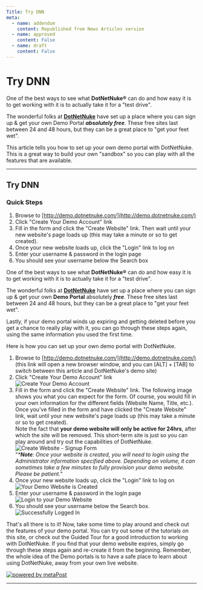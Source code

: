 ```yaml
---
Title: Try DNN
meta:
  - name: addendum
    content: Republished from News Articles version
  - name: approved
    content: False
  - name: draft
    content: False
---
```

# Try DNN


One of the best ways to see what **DotNetNuke®** can do and how easy it is to get working with it is to actually take it for a "test drive".



The wonderful folks at **[DotNetNuke](http://www.DotNetNuke.com)** have set up a place where you can sign up & get your own Demo Portal ***absolutely free***. These free sites last between 24 and 48 hours, but they can be a great place to "get your feet wet".



This article tells you how to set up your own demo portal with DotNetNuke. This is a great way to build your own "sandbox" so you can play with all the features that are available.


---
## Try DNN

### Quick Steps

1. Browse to [http://demo.dotnetnuke.com/](http://demo.dotnetnuke.com/)
2. Click "Create Your Demo Account" link
3. Fill in the form and click the "Create Website" link. Then wait until your new website's page loads up (this may take a minute or so to get created).
4. Once your new website loads up, click the "Login" link to log on
5. Enter your username & password in the login page
6. You should see your username below the Search box


One of the best ways to see what **DotNetNuke®** can do and how easy it is to get working with it is to actually take it for a "test drive".



The wonderful folks at **[DotNetNuke](http://www.DotNetNuke.com)** have set up a place where you can sign up & get your own **Demo Portal** absolutely ***free***. These free sites last between 24 and 48 hours, but they can be a great place to "get your feet wet".



Lastly, if your demo portal winds up expiring and getting deleted before you get a chance to really play with it, you can go through these steps again, using the same information you used the first time.



Here is how you can set up your own demo portal with DotNetNuke.


1. Browse to [http://demo.dotnetnuke.com/](http://demo.dotnetnuke.com/) (this link will open a new browser window, and you can [ALT] + [TAB] to switch between this article and DotNetNuke's demo site)
2. Click "Create Your Demo Account" link       
![Create Your Demo Account](/Portals/_TryDNN/Articles/Try_DNN/A-B.png)
3. Fill in the form and click the "Create Website" link. The following image shows you what you can expect for the form. Of course, you would fill in your own information for the different fields (Website Name, Title, etc.). Once you've filled in the form and have clicked the "Create Website" link, wait until your new website's page loads up (this may take a minute or so to get created).       
Note the fact that **your demo website will only be active for 24hrs**, after which the site will be removed. This short-term site is just so you can play around and try out the capabilities of DotNetNuke.        
![Create Website - Signup Form](/Portals/_TryDNN/Articles/Try_DNN/C.png)  
"*\***Note**: Once your website is created, you will need to login using the Administrator information specified above. Depending on volume, it can sometimes take a few minutes to fully provision your demo website. Please be patient.*"
4. Once your new website loads up, click the "Login" link to log on       
![Your Demo Website is Created](/Portals/_TryDNN/Articles/Try_DNN/D.png)
5. Enter your username & password in the login page       
![Login to your Demo Website](/Portals/_TryDNN/Articles/Try_DNN/E.png)
6. You should see your username below the Search box.       
![Successfully Logged In](/Portals/_TryDNN/Articles/Try_DNN/F.png)



That's all there is to it! Now, take some time to play around and check out the features of your demo portal. You can try out some of the tutorials on this site, or check out the Guided Tour for a good introduction to working with DotNetNuke. If you find that your demo website expires, simply go through these steps again and re-create it from the beginning. Remember, the whole idea of the Demo portals is to have a safe place to learn about using DotNetNuke, away from your own live website.


[![powered by metaPost](/DesktopModules/itcMetaPost/images/m.gif)](http://www.itcrossing.com/)<script src="/DesktopModules/itcMetaPost/js/mg.js" type="text/javascript"></script>


---
